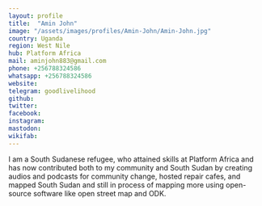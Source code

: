 ```yaml
---
layout: profile
title:  "Amin John"
image: "/assets/images/profiles/Amin-John/Amin-John.jpg"
country: Uganda
region: West Nile
hub: Platform Africa
mail: aminjohn883@gmail.com
phone: +256788324586
whatsapp: +256788324586
website: 
telegram: goodlivelihood
github: 
twitter: 
facebook: 
instagram: 
mastodon: 
wikifab:
---
```

I am a South Sudanese refugee, who attained skills at Platform Africa and has now contributed both to my community and South Sudan by creating audios and podcasts for community change, hosted repair cafes, and mapped South Sudan and still in process of mapping more using open-source software like open street map and ODK.